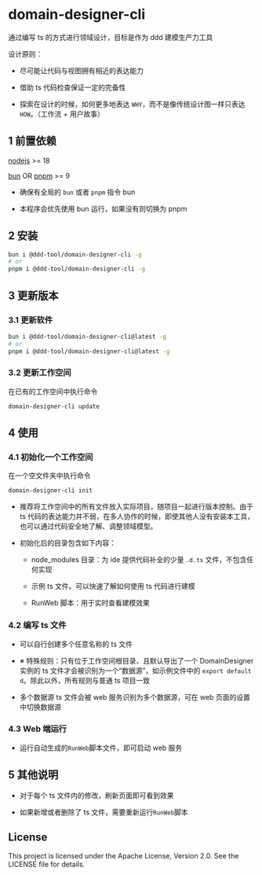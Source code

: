 # domain-designer-cli

通过编写 ts 的方式进行领域设计，目标是作为 ddd 建模生产力工具

设计原则：

- 尽可能让代码与视图拥有相近的表达能力

- 借助 ts 代码检查保证一定的完备性

- 探索在设计的时候，如何更多地表达 `WHY`，而不是像传统设计图一样只表达 `HOW`。（工作流 + 用户故事）

## 1 前置依赖

[nodejs](https://nodejs.org/en/download/) >= 18

[bun](https://bun.sh/) OR [pnpm](https://pnpm.io/) >= 9

- 确保有全局的 `bun` 或者 `pnpm` 指令 bun

- 本程序会优先使用 bun 运行，如果没有则切换为 pnpm

## 2 安装

```bash
bun i @ddd-tool/domain-designer-cli -g
# or
pnpm i @ddd-tool/domain-designer-cli -g
```

## 3 更新版本

### 3.1 更新软件

```bash
bun i @ddd-tool/domain-designer-cli@latest -g
# or
pnpm i @ddd-tool/domain-designer-cli@latest -g
```

### 3.2 更新工作空间

在已有的工作空间中执行命令

```bash
domain-designer-cli update
```

## 4 使用

### 4.1 初始化一个工作空间

在一个空文件夹中执行命令

```bash
domain-designer-cli init
```

- 推荐将工作空间中的所有文件放入实际项目，随项目一起进行版本控制。由于 ts 代码的表达能力并不弱，在多人协作的时候，即使其他人没有安装本工具，也可以通过代码安全地了解、调整领域模型。

- 初始化后的目录包含如下内容：

  - node_modules 目录：为 ide 提供代码补全的少量 `.d.ts` 文件，不包含任何实现

  - 示例 ts 文件。可以快速了解如何使用 ts 代码进行建模

  - RunWeb 脚本：用于实时查看建模效果

### 4.2 编写 ts 文件

- 可以自行创建多个任意名称的 ts 文件

- ※ 特殊规则：只有位于工作空间根目录、且默认导出了一个 DomainDesigner 实例的 ts 文件才会被识别为一个“数据源”，如示例文件中的 `export default d`。除此以外，所有规则与普通 ts 项目一致

- 多个数据源 ts 文件会被 web 服务识别为多个数据源，可在 web 页面的设置中切换数据源

### 4.3 Web 端运行

- 运行自动生成的`RunWeb`脚本文件，即可启动 web 服务

## 5 其他说明

- 对于每个 ts 文件内的修改，刷新页面即可看到效果

- 如果新增或者删除了 ts 文件，需要重新运行`RunWeb`脚本

## License

This project is licensed under the Apache License, Version 2.0. See the LICENSE file for details.
